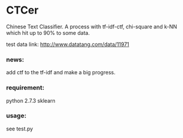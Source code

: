 CTCer
=====

Chinese Text Classifier. A process with tf-idf-ctf, chi-square and k-NN which hit up to 90% to some data.

test data link: http://www.datatang.com/data/11971

### news:

add ctf to the tf-idf and make a big progress.

### requirement:

python 2.7.3
sklearn

### usage:

see test.py
